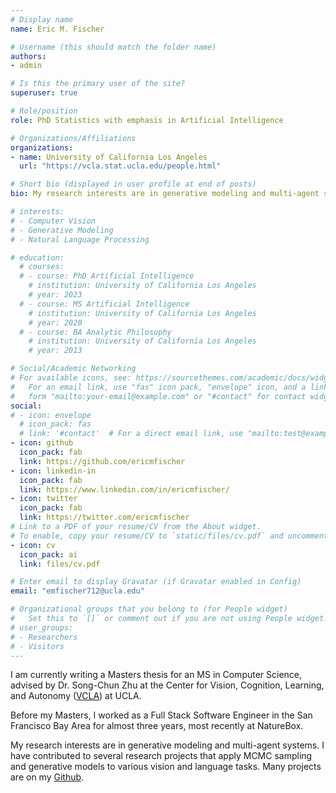 ```yaml
---
# Display name
name: Eric M. Fischer

# Username (this should match the folder name)
authors:
- admin

# Is this the primary user of the site?
superuser: true

# Role/position
role: PhD Statistics with emphasis in Artificial Intelligence

# Organizations/Affiliations
organizations:
- name: University of California Los Angeles
  url: "https://vcla.stat.ucla.edu/people.html"

# Short bio (displayed in user profile at end of posts)
bio: My research interests are in generative modeling and multi-agent systems.

# interests:
# - Computer Vision
# - Generative Modeling
# - Natural Language Processing

# education:
  # courses:
  # - course: PhD Artificial Intelligence
    # institution: University of California Los Angeles
    # year: 2023
  # - course: MS Artificial Intelligence
    # institution: University of California Los Angeles
    # year: 2020
  # - course: BA Analytic Philosophy
    # institution: University of California Los Angeles
    # year: 2013

# Social/Academic Networking
# For available icons, see: https://sourcethemes.com/academic/docs/widgets/#icons
#   For an email link, use "fas" icon pack, "envelope" icon, and a link in the
#   form "mailto:your-email@example.com" or "#contact" for contact widget.
social:
# - icon: envelope
  # icon_pack: fas
  # link: '#contact'  # For a direct email link, use "mailto:test@example.org".
- icon: github
  icon_pack: fab
  link: https://github.com/ericmfischer
- icon: linkedin-in
  icon_pack: fab
  link: https://www.linkedin.com/in/ericmfischer/
- icon: twitter
  icon_pack: fab
  link: https://twitter.com/ericmfischer
# Link to a PDF of your resume/CV from the About widget.
# To enable, copy your resume/CV to `static/files/cv.pdf` and uncomment the lines below.
- icon: cv
  icon_pack: ai
  link: files/cv.pdf

# Enter email to display Gravatar (if Gravatar enabled in Config)
email: "emfischer712@ucla.edu"

# Organizational groups that you belong to (for People widget)
#   Set this to `[]` or comment out if you are not using People widget.
# user_groups:
# - Researchers
# - Visitors
---
```


I am currently writing a Masters thesis for an MS in Computer Science, advised by Dr. Song-Chun Zhu at the Center for Vision, Cognition, Learning, and Autonomy ([VCLA](https://vcla.stat.ucla.edu/projects.html)) at UCLA.

Before my Masters, I worked as a Full Stack Software Engineer in the San Francisco Bay Area for almost three years, most recently at NatureBox.

My research interests are in generative modeling and multi-agent systems. I have contributed to several research projects that apply MCMC sampling and generative models to various vision and language tasks. Many projects are on my [Github](https://www.github.com/EricMFischer).
